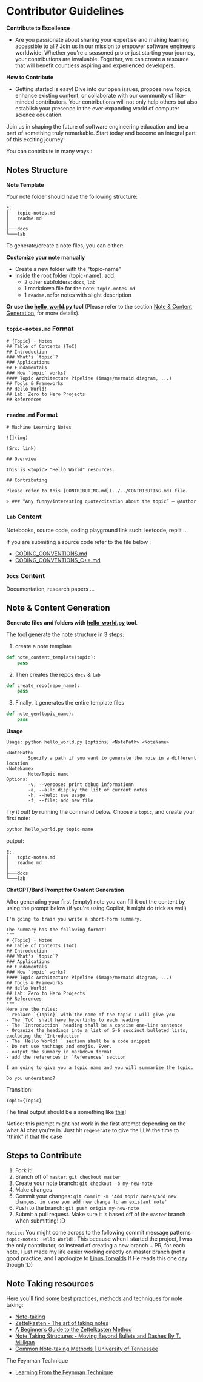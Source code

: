# Contributor Guidelines

**Contribute to Excellence**

- Are you passionate about sharing your expertise and making learning accessible to all? Join us in our mission to empower software engineers worldwide. Whether you're a seasoned pro or just starting your journey, your contributions are invaluable. Together, we can create a resource that will benefit countless aspiring and experienced developers.

**How to Contribute**

- Getting started is easy! Dive into our open issues, propose new topics, enhance existing content, or collaborate with our community of like-minded contributors. Your contributions will not only help others but also establish your presence in the ever-expanding world of computer science education.

Join us in shaping the future of software engineering education and be a part of something truly remarkable. Start today and become an integral part of this exciting journey!

You can contribute in many ways :

## Notes Structure

**Note Template**

Your note folder should have the following structure:

```
E:.
│   topic-notes.md
│   readme.md
│
├───docs
└───lab
```

To generate/create a note files, you can either:

**Customize your note manually**

- Create a new folder with the "topic-name"
- Inside the root folder (topic-name), add: 
  - 2 other subfolders: `docs`, `lab`
  - 1 markdown file for the note: `topic-notes.md`
  - 1 `readme.md`for notes with slight description

**Or use the [hello_world.py](hello_world.py) tool** (Please refer to the section [Note & Content Generation](#note--content-generation), for more details).


### `topic-notes.md` Format

```
# {Topic} - Notes
## Table of Contents (ToC)
## Introduction
### What's `topic`?
### Applications
## Fundamentals
### How `topic` works?
#### Topic Architecture Pipeline (image/mermaid diagram, ...)
## Tools & Frameworks
## Hello World!
## Lab: Zero to Hero Projects
## References
```

### `readme.md` Format

```
# Machine Learning Notes

![](img)

(Src: link)

## Overview

This is <topic> "Hello World" resources.

## Contributing

Please refer to this [CONTRIBUTING.md](../../CONTRIBUTING.md) file.

> ### “Any funny/interesting quote/citation about the topic” — @Author
```

### `Lab` Content

Notebooks, source code, coding playground link such: leetcode, replit ...

If you are submiting a source code refer to the file below : 

- [CODING_CONVENTIONS.md](./sw-documentation-convention/CODING_CONVENTIONS.md)
- [CODING_CONVENTIONS_C++.md](./sw-documentation-convention/CODING_CONVENTIONS_C++.md)

### `Docs` Content

Documentation, research papers ...


## Note & Content Generation

**Generate files and folders with [hello_world.py](hello_world.py) tool**. 

The tool generate the note structure in 3 steps:

1. create a note template 

```python
def note_content_template(topic):
    pass
```
2. Then creates the repos `docs` & `lab` 

```python
def create_repo(repo_name):
    pass
```
3. Finally, it generates the entire template files

```python
def note_gen(topic_name):
    pass
```
**Usage**
```
Usage: python hello_world.py [options] <NotePath> <NoteName>

<NotePath>
        Specify a path if you want to generate the note in a different location
<NoteName>
        Note/Topic name
Options:
        -v, --verbose: print debug informationn
        -a, --all: display the list of current notes
        -h, --help: see usage
        -f, --file: add new file
```

Try it out! by running the command below. Choose a `topic`, and create your first note:

```python
python hello_world.py topic-name
```

output:

```
E:.
│   topic-notes.md
│   readme.md
│
├───docs
└───lab
```

**ChatGPT/Bard Prompt for Content Generation**

After generating your first (empty) note you can fill it out the content by using the prompt below (if you're using Copilot, It might do trick as well)

```
I'm going to train you write a short-form summary.

The summary has the following format: 
"""
# {Topic} - Notes
## Table of Contents (ToC)
## Introduction
### What's `topic`?
### Applications
## Fundamentals
### How `topic` works?
#### Topic Architecture Pipeline (image/mermaid diagram, ...)
## Tools & Frameworks
## Hello World!
## Lab: Zero to Hero Projects
## References
"""
Here are the rules: 
- replace `{Topic}` with the name of the topic I will give you 
- The `ToC` shall have hyperlinks to each heading
- The `Introduction` heading shall be a concise one-line sentence
- Organize the headings into a list of 5-6 succinct bulleted lists, excluding the `Introduction`  
- The `Hello World! ` section shall be a code snippet 
- Do not use hashtags and emojis. Ever.
- output the summary in markdown format 
- add the references in `References` section

I am going to give you a topic name and you will summarize the topic.

Do you understand?
```

Transition:

```
Topic={Topic}
``` 

The final output should be a something like [this](./ai/agi-notes/)!

Notice: this prompt might not work in the first attempt depending on the what AI chat you're in. Just hit `regenerate` to give the LLM the time to "think" if that the case

## Steps to Contribute

1. Fork it!
2. Branch off of `master`: `git checkout master`
3. Create your note branch: `git checkout -b my-new-note`
4. Make changes
5. Commit your changes: `git commit -m 'Add topic notes/Add new changes, in case you add new change to an existant note'`
6. Push to the branch: `git push origin my-new-note`
7. Submit a pull request. Make sure it is based off of the `master` branch when submitting! :D
 
`Notice`: You might come across to the following commit message patterns `topic-notes: Hello World!`. This because when I started the project, I was the only contributor, so instead of creating a new branch + PR, for each note, I just made my life easier working directly on master branch  (not a good practice, and I apologize to [Linus Torvalds](github.com/Torvalds) If He reads this one day though :D)


## Note Taking resources

Here you'll find some best practices, methods and techniques for note taking:

- [Note-taking](https://en.wikipedia.org/wiki/Note-taking)
- [Zettelkasten - The art of taking notes](https://en.wikipedia.org/wiki/Zettelkasten)
- [A Beginner’s Guide to the Zettelkasten Method](https://zenkit.com/en/blog/a-beginners-guide-to-the-zettelkasten-method/)
- [Note Taking Structures - Moving Beyond Bullets and Dashes By T. Milligan](https://www.dunwoody.edu/pdfs/Elftmann-Note-Taking-Structures.pdf)
- [Common Note-taking Methods | University of Tennessee](https://www.utc.edu/enrollment-management-and-student-affairs/center-for-academic-support-and-advisement/tips-for-academic-success/note-taking)

The Feynman Technique
- [Learning From the Feynman Technique](https://evernote.com/blog/learning-from-the-feynman-technique/)



